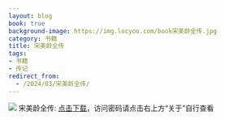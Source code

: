 ```yaml
---
layout: blog
book: true
background-image: https://img.locyoo.com/book宋美龄全传.jpg
category: 书籍
title: 宋美龄全传
tags:
- 书籍
- 传记
redirect_from:
  - /2024/03/宋美龄全传/
---
```

![](https://img.locyoo.com/book宋美龄全传.jpg)
宋美龄全传: <a name = "ref1" href="https://url18.ctfile.com/f/50983618-1380725119-f65546?p=3619">点击下载</a>，访问密码请点击右上方“关于”自行查看